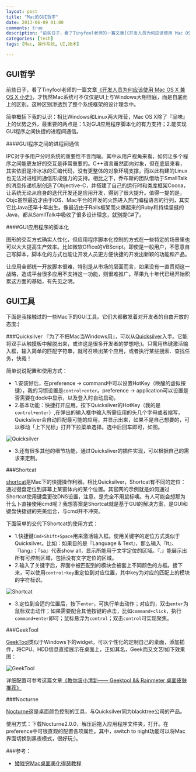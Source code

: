 ```yaml
---
layout: post
title: "Mac的GUI哲学"
date: 2013-06-09 01:00
comments: true
description: "前些日子，看了Tinyfool老师的一篇文章[《开发人员为何应该使用 Mac OS X 兼 OS X 小史》](http://blogread.cn/it/article/1089?f=wb)，才恍然Mac系统可不仅仅是UI上与Windows大相径庭，而是自底而上的区别。这种区别渗透到了整个系统框架的设计理念中。作者在此推荐了一些较高自由度的mac桌面控制程序"
categories: [tech]
tags: [Mac, 操作系统, UI,技术]

---
```


GUI哲学
---

前些日子，看了Tinyfool老师的一篇文章[《开发人员为何应该使用 Mac OS X 兼 OS X 小史》](http://blogread.cn/it/article/1089?f=wb)，才恍然Mac系统可不仅仅是UI上与Windows大相径庭，而是自底而上的区别。这种区别渗透到了整个系统框架的设计理念中。

简单概括下我的认识：相比Windows和Linux两大阵营，Mac OS X除了『品味』上的优势之外，最重要的两点是：1.对GUI应用程序脚本化的有力支持；2.能实现GUI程序之间快捷的进程间通信。

####GUI程序之间的进程间通信

IPC对于多用户分时系统的重要性不言而喻。其中从用户视角来看，如何让多个程序之间能更友好的交互是非常重要的。C++语言虽然面向对象，但在底层来看，其实依旧是冷冰冰的汇编代码，没有更整体的对象环境支撑，而以此构建的Linux也无法对进程间通信形成强力的支持。相比之下，乔布斯的团队借助于SmallTalk的消息传递机制创造了Objective-C，并搭建了自己的运行时和类库框架Cocoa，让系统无论从自身的迭代开发还是应用开发，得到了很大提升。值得一提的是，Objc虽然最近才由于iOS、Mac平台的开发的火热进入热门编程语言的行列，其实它比Java还早十年出生。像最近由于Rails框架而火爆起来的Ruby和持续坚挺的Java，都从SamllTalk中吸收了很多设计理念，就别提C#了。

####GUI应用程序的脚本化

图形的交互方式确实人性化，但应用程序脚本化控制的方式在一些特定的场景里也可以大大提高生产效率。比如微软Office的VBScript。即使是一般用户，不愿意自己写脚本，脚本化的方式也能让开发人员更方便快捷的开发出新颖的功能和产品。

让应用全部统一开放脚本很难，特别是从市场的层面而言，如果没有一直贯彻这一战略，造成平台很多应用不支持这一功能，则很难推广。苹果九十年代已经开始积累这方面的基础，有先见之明。

GUI工具
---
下面是我接触过的一些Mac下的GUI工具。它们大都散发着对开发者的自由开放的态度:)

###Quicksilver
『为了不把Mac当Windows用』，可以从[Quicksilver](http://qsapp.com/)入手。它能将双手从触摸板中解脱出来，或许这是很多开发者的梦想吧;)。只需用热键激活输入框，输入简单的匹配字符串，就可召唤出某个应用，或者执行某些搜索、查找任务，快哉！


简单说说配置和使用方式：

* 1.安装好后，在preference -> command中可以设置HotKey（唤醒的虚拟按键），我的习惯设置是`control+enter`。preference -> application可以设置是否需要在dock中显示，以及登入时自动启动。
* 2.基本功能：快捷打开应用。按下Quicksliver的HotKey（我的是`control+enter`）,在弹出的输入框中输入所需应用的头几个字母或者缩写，Quicksliver会自动匹配最可能的应用，并显示出来，如果不是自己想要的，可以移动「上下光标」打开下拉菜单选择。选中后回车即可，如图。

![Quicksilver](https://dl.dropboxusercontent.com/u/64021093/Pics/%E5%B1%8F%E5%B9%95%E5%BF%AB%E7%85%A7%202013-06-09%20%E4%B8%8B%E5%8D%881.23.22.png "Quicksilver示例")

* 3.还有很多其他的细节功能，通过Quicksliver的插件实现，可以根据自己的需求来定制。

###Shortcat

[shortcat](http://shortcatapp.com/)是Mac下的快捷操作利器。相比Quicksilver，Shortcat有不同的定位：通过键盘定位到屏幕上某窗体内的某个位置。其官网的示例就是如何通过Shortcat使用键盘更改DNS设置，注意，是完全不用鼠标噢。有人可能会想那为什么卜直接使用cmd呢？我想答案是Shortcat就是基于GUI的解决方案，是GUI和键盘快捷键的完美组合，与cmd并不冲突。

下面简单的交代下Shortcat的使用方式：

* 1.快捷键`Cmd+Shift+Space`用来激活输入框。使用关键字的定位方式类似于Quicksilver。比如：如果目的是『Language & Text』，那么输入『lt』、『lang』；『sa』代表show all，显示所能用于文字定位的区域。『.』能展示出所有可控制区域，包括没有文字定位的区域。
* 2.输入了关键字后，界面中被匹配到的模块会被套上不同颜色的方框。接下来，可以使用`control+key`重定位到对应位置，其中key为对应的匹配上的模块的字符标识。


![Shortcat](https://dl.dropboxusercontent.com/u/64021093/Pics/%E5%B1%8F%E5%B9%95%E5%BF%AB%E7%85%A7%202013-06-09%20%E4%B8%8B%E5%8D%881.42.39.png "Shortcat示例")

* 3.定位到合适的位置后，按下`enter`，可执行单击动作；对应的，双击`enter`为鼠标双击动作；如果需要配合其他按键的点击，比如`command+click`，执行`command+enter`即可；鼠标悬浮为`control`；双击`control`可实现聚焦。

###GeekTool

[GeekTool](http://projects.tynsoe.org/en/geektool/)类似于Windows下的widget，可以个性化的定制自己的桌面，添加插件，将CPU、HDD信息直接展示在桌面上，正如其名，Geek而又文艺!如下效果图：

![GeekTool](http://bbs.dgtle.com/data/attachment/album/201111/10/011505943pmpmm68enxwwd.png "GeekTool示例桌面")

详细配置可参考这篇文章[《教你装小清新—— Geektool && Rainmeter 桌面皮肤推荐》](http://www.dgtle.com/article-797-1.html)

###Nocturne

[Nocturne](http://code.google.com/p/blacktree-nocturne/downloads/detail?name=Nocturne.2.0.0.zip)这是桌面颜色控制的工具，与Quicksilver同为blacktree公司的产品。

使用方式：下载Nocturne2.0.0，解压后拖入应用程序文件夹，打开。在preference中可很直观的配置各项属性。其中，switch to night功能可以将Mac界面切换到黑夜模式，很好玩;)。

###参考：

* [矮矬穷Mac桌面美化得瑟教程](http://ksmx.me/blog/2012/03/18/customize-mac-desktop/)

